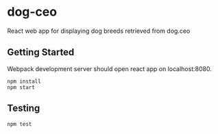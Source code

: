 # dog-ceo
React web app for displaying dog breeds retrieved from dog.ceo

## Getting Started
Webpack development server should open react app on localhost:8080.
```
npm install
npm start
```

## Testing
```
npm test
```
